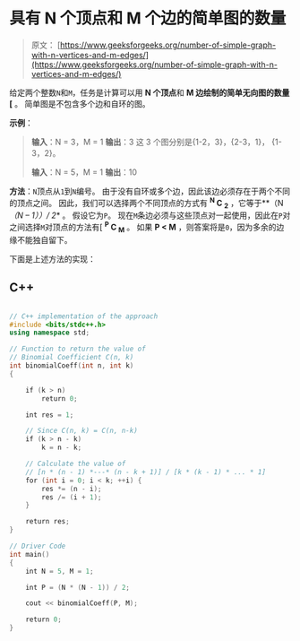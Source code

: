 # 具有 N 个顶点和 M 个边的简单图的数量

> 原文： [https://www.geeksforgeeks.org/number-of-simple-graph-with-n-vertices-and-m-edges/](https://www.geeksforgeeks.org/number-of-simple-graph-with-n-vertices-and-m-edges/)

给定两个整数`N`和`M`，任务是计算可以用 **N 个顶点**和 **M 边绘制的简单无向图的数量[** 。 简单图是不包含多个边和自环的图。

**示例**：

> **输入**：N = 3，M = 1
> **输出**：3
> 这 3 个图分别是{1-2，3}，{2-3，1}， {1-3，2}。
> 
> **输入**：N = 5，M = 1
> **输出**：10

**方法**：`N`顶点从`1`到`N`编号。 由于没有自环或多个边，因此该边必须存在于两个不同的顶点之间。 因此，我们可以选择两个不同顶点的方式有 **<sup>N</sup> C <sub>2</sub>** ，它等于**（N *（N – 1））/ 2** 。 假设它为`P`。
现在`M`条边必须与这些顶点对一起使用，因此在`P`对之间选择`M`对顶点的方法有[ **<sup>P</sup> C <sub>M</sub>** 。
如果 **P < M** ，则答案将是`0`，因为多余的边缘不能独自留下。

下面是上述方法的实现：

## C++

```cpp

// C++ implementation of the approach 
#include <bits/stdc++.h> 
using namespace std; 

// Function to return the value of 
// Binomial Coefficient C(n, k) 
int binomialCoeff(int n, int k) 
{ 

    if (k > n) 
        return 0; 

    int res = 1; 

    // Since C(n, k) = C(n, n-k) 
    if (k > n - k) 
        k = n - k; 

    // Calculate the value of 
    // [n * (n - 1) *---* (n - k + 1)] / [k * (k - 1) * ... * 1] 
    for (int i = 0; i < k; ++i) { 
        res *= (n - i); 
        res /= (i + 1); 
    } 

    return res; 
} 

// Driver Code 
int main() 
{ 
    int N = 5, M = 1; 

    int P = (N * (N - 1)) / 2; 

    cout << binomialCoeff(P, M); 

    return 0; 
} 

```